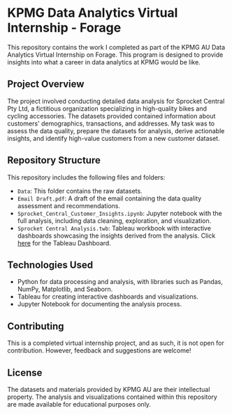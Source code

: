 # KPMG Data Analytics Virtual Internship - Forage

This repository contains the work I completed as part of the KPMG AU Data Analytics Virtual Internship on Forage. This program is designed to provide insights into what a career in data analytics at KPMG would be like.

## Project Overview

The project involved conducting detailed data analysis for Sprocket Central Pty Ltd, a fictitious organization specializing in high-quality bikes and cycling accessories. The datasets provided contained information about customers' demographics, transactions, and addresses. My task was to assess the data quality, prepare the datasets for analysis, derive actionable insights, and identify high-value customers from a new customer dataset.

## Repository Structure

This repository includes the following files and folders:

- `Data`: This folder contains the raw datasets.
- `Email Draft.pdf`: A draft of the email containing the data quality assessment and recommendations.
- `Sprocket_Central_Customer_Insights.ipynb`: Jupyter notebook with the full analysis, including data cleaning, exploration, and visualization.
- `Sprocket Central Analysis.twb`: Tableau workbook with interactive dashboards showcasing the insights derived from the analysis. Click [here](https://public.tableau.com/views/SprocketCentralAnalysis_16999690683590/StrategicCustomerTargeting?:language=en-GB&publish=yes&:sid=&:display_count=n&:origin=viz_share_link) for the Tableau Dashboard.


## Technologies Used

- Python for data processing and analysis, with libraries such as Pandas, NumPy, Matplotlib, and Seaborn.
- Tableau for creating interactive dashboards and visualizations.
- Jupyter Notebook for documenting the analysis process.

## Contributing

This is a completed virtual internship project, and as such, it is not open for contribution. However, feedback and suggestions are welcome!

## License

The datasets and materials provided by KPMG AU are their intellectual property. The analysis and visualizations contained within this repository are made available for educational purposes only.
